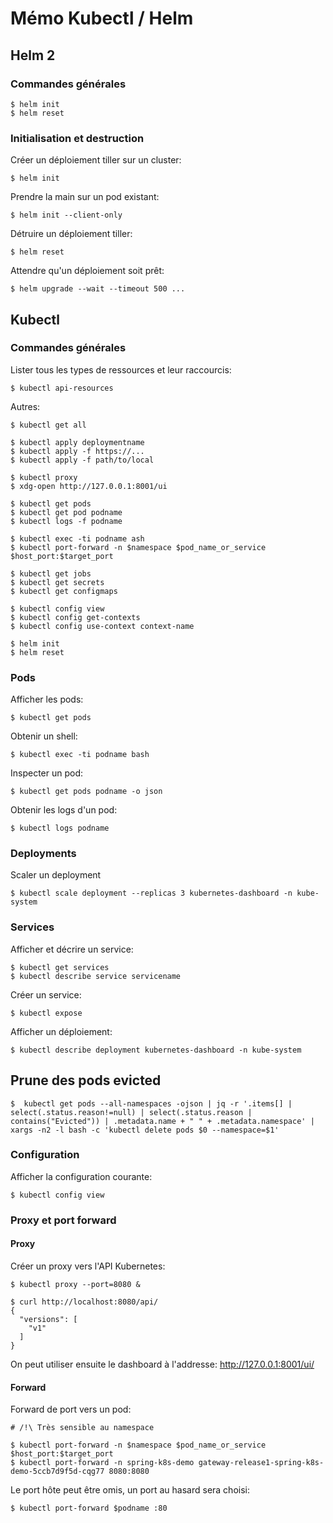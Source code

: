 # Mémo Kubectl / Helm

## Helm 2

### Commandes générales

    $ helm init
    $ helm reset


### Initialisation et destruction

Créer un déploiement tiller sur un cluster:

    $ helm init

Prendre la main sur un pod existant:

    $ helm init --client-only

Détruire un déploiement tiller:

    $ helm reset


Attendre qu'un déploiement soit prêt:

    $ helm upgrade --wait --timeout 500 ...


## Kubectl

### Commandes générales

Lister tous les types de ressources et leur raccourcis:

    $ kubectl api-resources


Autres: 

    $ kubectl get all

    $ kubectl apply deploymentname
    $ kubectl apply -f https://...
    $ kubectl apply -f path/to/local

    $ kubectl proxy
    $ xdg-open http://127.0.0.1:8001/ui	     
    
    $ kubectl get pods
    $ kubectl get pod podname     
    $ kubectl logs -f podname     

    $ kubectl exec -ti podname ash
    $ kubectl port-forward -n $namespace $pod_name_or_service $host_port:$target_port 
    
    $ kubectl get jobs     
    $ kubectl get secrets     
    $ kubectl get configmaps     

    $ kubectl config view
    $ kubectl config get-contexts
    $ kubectl config use-context context-name

    $ helm init
    $ helm reset


### Pods

Afficher les pods:

	$ kubectl get pods

Obtenir un shell:

	$ kubectl exec -ti podname bash

Inspecter un pod:

	$ kubectl get pods podname -o json 

Obtenir les logs d'un pod:

	$ kubectl logs podname  


### Deployments

Scaler un deployment

    $ kubectl scale deployment --replicas 3 kubernetes-dashboard -n kube-system     


### Services

Afficher et décrire un service:

    $ kubectl get services
    $ kubectl describe service servicename

Créer un service:

    $ kubectl expose 

Afficher un déploiement:

    $ kubectl describe deployment kubernetes-dashboard -n kube-system


## Prune des pods evicted

    $  kubectl get pods --all-namespaces -ojson | jq -r '.items[] | select(.status.reason!=null) | select(.status.reason | contains("Evicted")) | .metadata.name + " " + .metadata.namespace' | xargs -n2 -l bash -c 'kubectl delete pods $0 --namespace=$1'


### Configuration

Afficher la configuration courante:
 
    $ kubectl config view

            
### Proxy et port forward

#### Proxy 

Créer un proxy vers l'API Kubernetes:

    $ kubectl proxy --port=8080 &    
    
    $ curl http://localhost:8080/api/
    {
      "versions": [
        "v1"
      ]
    }
 
On peut utiliser ensuite le dashboard à l'addresse: http://127.0.0.1:8001/ui/


#### Forward

Forward de port vers un pod:

    # /!\ Très sensible au namespace

    $ kubectl port-forward -n $namespace $pod_name_or_service $host_port:$target_port 
    $ kubectl port-forward -n spring-k8s-demo gateway-release1-spring-k8s-demo-5ccb7d9f5d-cqg77 8080:8080 

Le port hôte peut être omis, un port au hasard sera choisi:

    $ kubectl port-forward $podname :80


